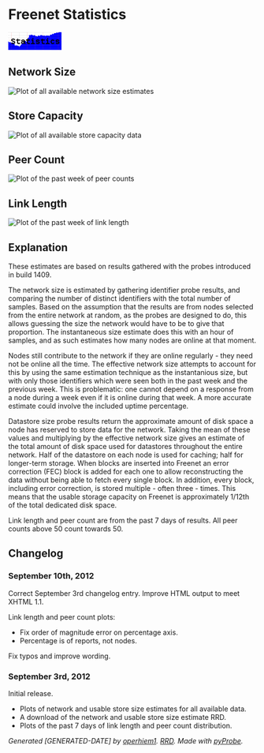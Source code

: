 Freenet Statistics
==================

<img src="activelink.png" alt="Activelink" width="108" height="36"/>

## Network Size

<!--- TODO: Past month; week as well -->
<!--- TODO: Vertical lines at configuration changes and build release/mandatory. -->

<img src="plot_network_size.png" alt="Plot of all available network size estimates" title="All available data" width="900" height="300"/>

## Store Capacity

<img src="plot_store_capacity.png" alt="Plot of all available store capacity data" title="All available data" width="900" height="300"/>

<!--- TODO: Graphs of error; refual occurances. -->

## Peer Count

<img src="plot_peer_count.png" alt="Plot of the past week of peer counts" width="900" height="600"/>

## Link Length

<img src="plot_link_length.png" alt="Plot of the past week of link length" width="900" height="600"/>

## Explanation

These estimates are based on results gathered with the probes introduced in build 1409.

The network size is estimated by gathering identifier probe results, and comparing the number of distinct identifiers with the total number of samples. Based on the assumption that the results are from nodes selected from the entire network at random, as the probes are designed to do, this allows guessing the size the network would have to be to give that proportion. The instantaneous size estimate does this with an hour of samples, and as such estimates how many nodes are online at that moment.

Nodes still contribute to the network if they are online regularly - they need not be online all the time. The effective network size attempts to account for this by using the same estimation technique as the instantanious size, but with only those identifiers which were seen both in the past week and the previous week. This is problematic: one cannot depend on a response from a node during a week even if it is online during that week. A more accurate estimate could involve the included uptime percentage.

Datastore size probe results return the approximate amount of disk space a node has reserved to store data for the network. Taking the mean of these values and multiplying by the effective network size gives an estimate of the total amount of disk space used for datastores throughout the entire network. Half of the datastore on each node is used for caching; half for longer-term storage. When blocks are inserted into Freenet an error correction (FEC) block is added for each one to allow reconstructing the data without being able to fetch every single block. In addition, every block, including error correction, is stored multiple - often three - times. This means that the usable storage capacity on Freenet is approximately 1/12th of the total dedicated disk space.

Link length and peer count are from the past 7 days of results. All peer counts above 50 count towards 50.

## Changelog

### September 10th, 2012

Correct September 3rd changelog entry. Improve HTML output to meet XHTML 1.1.

Link length and peer count plots:

* Fix order of magnitude error on percentage axis.
* Percentage is of reports, not nodes.

Fix typos and improve wording.

### September 3rd, 2012

Initial release.

* Plots of network and usable store size estimates for all available data.
* A download of the network and usable store size estimate RRD.
* Plots of the past 7 days of link length and peer count distribution.

_Generated [GENERATED-DATE] by [operhiem1](USK@pxtehd-TmfJwyNUAW2Clk4pwv7Nshyg21NNfXcqzFv4,LTjcTWqvsq3ju6pMGe9Cqb3scvQgECG81hRdgj5WO4s,AQACAAE/blog/12/). [RRD](size.xml). Made with [pyProbe](USK@pxtehd-TmfJwyNUAW2Clk4pwv7Nshyg21NNfXcqzFv4,LTjcTWqvsq3ju6pMGe9Cqb3scvQgECG81hRdgj5WO4s,AQACAAE/pyProbe.R1/2)._

